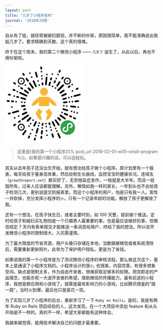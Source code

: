 ```yaml
---
layout: post
title: "几岁了小程序发布"
journal: '2018年29周'
---
```


自从有了娃，就经常被媳妇鄙视，并不断的吵架，原因很简单，我不能准确说出我娃几岁了。要求精确到天数，这个真的很难。

终于在这个周末，我的第二个微信小程序 —— `几岁了` 诞生了，从此以后，再也不用吵架啦。

![baby qr](/assets/images/2018-07-22/baby.jpg)


> 这里是[我的第一个小程序]({% post_url 2018-02-01-w05-small-program %})。如果感兴趣的话，可以逗娃玩。

其实从去年孩子还没出生开始，就有想法给孩子做个小程序。原计划里有一个报表，每天给孩子量身高体重，然后绘制生长曲线，监控宝宝的健康状况。连域名（`growthreport.net`）都买好了，无奈拖延症发作，一拖就是大半年。而且一娃毁所有，过来人应该都能理解。另外，懒惰如我一样的家长，一年到头也不会给孩子检测几次，更别说提交到报表里。而这个小程序的用户，怕是只有我一人。索性一并砍掉，充分发挥小程序的`小`，只有一个记录年龄的功能。解放了孩子更解放了我。

还有一个想法，在孩子快生日，或者主要时刻，如 100 天整，提前做个推送。定时给孩子和媳妇买礼物怕是一个已婚男人最重要的事，也是最应该做好的事，但微信规定 7 天内有表单提交才能推送一条消息给用户，终结了我的想法。所以说开发微信小程序的限制很大，入坑需谨慎。

为了最大限度的节省资源，用户头像只存储在本地，当数据被微信或者系统清除后，需要重新更新照片。此举为了保护用户隐私，更是为了省钱。

如果说我的第一个小程序是为了测试微信小程序的审核流程，那么做这次这个，基本上是通读了小程序文档的。小程序设计的很`小`, 也很美，内容完善，有很多想象空间。缺点是限制太多，作为自由开发者，很难获取足够多的权限。用完即走的产品理念，也能杀死一大波开发者的希望。借助微信的传播能力，最有前途的小程序，我想是群应用和小游戏了。就算是最有影响力的小游戏，比如腾讯借鉴的“跳一跳”，当时火到爆，最后也只是昙花一现。

为了实现几岁了小程序的后台，重新学习了一下 `Ruby on Rails`。是的，我是有两年 Ruby on Rails 项目经验的人，这次发现，在一个大项目中添加 feature 和从头开始是不一样的。真的不一样，希望大家都能有这种体会。

我越来越觉得，能用技术解决自己的问题才最重要。
